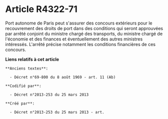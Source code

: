 # Article R4322-71

Port autonome de Paris peut s'assurer des concours extérieurs pour le recouvrement des droits de port dans des conditions qui
seront approuvées par arrêté conjoint du ministre chargé des transports, du ministre chargé de l'économie et des finances et
éventuellement des autres ministres intéressés. L'arrêté précise notamment les conditions financières de ces concours.

**Liens relatifs à cet article**

	**Anciens textes**:

	  - Décret n°69-800 du 8 août 1969 - art. 11 (Ab)

	**Codifié par**:

	  - Décret n°2013-253 du 25 mars 2013

	**Créé par**:

	  - Décret n°2013-253 du 25 mars 2013 - art.
